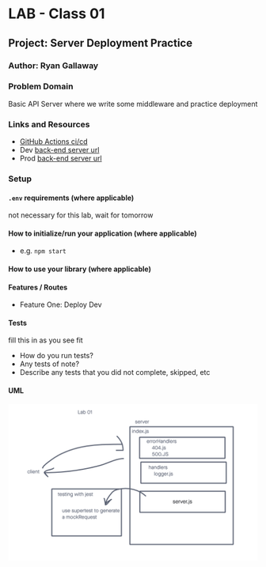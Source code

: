 # LAB - Class 01

## Project: Server Deployment Practice

### Author: Ryan Gallaway

### Problem Domain  

Basic API Server where we write some middleware and practice deployment

### Links and Resources

- [GitHub Actions ci/cd](http://xyz.com) 
- Dev [back-end server url](https://d51-practice.onrender.com) 
- Prod [back-end server url](enterYourUrl.xyz) 

### Setup

#### `.env` requirements (where applicable)

not necessary for this lab, wait for tomorrow

#### How to initialize/run your application (where applicable)

- e.g. `npm start`

#### How to use your library (where applicable)

#### Features / Routes

- Feature One: Deploy Dev

#### Tests

fill this in as you see fit
- How do you run tests?
- Any tests of note?
- Describe any tests that you did not complete, skipped, etc

#### UML

![Lab-01 UML](assets/lab-01-uml.png)
